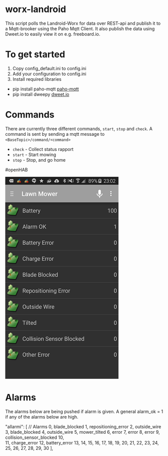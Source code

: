 # worx-landroid

This script polls the Landroid-Worx for data over REST-api and publish it to a Mqtt-brooker using the Paho Mqtt Client.
It also publish the data using Dweet.io to easily view it on e.g. freeboard.io.  

# To get started

1. Copy config_default.ini to config.ini 
2. Add your configuration to config.ini
3. Install required libraries
  * pip install paho-mqtt [paho-mqtt](http://www.eclipse.org/paho/clients/python/)
  * pip install dweepy [dweet.io](https://dweet.io/)

# Commands

There are currently three different commands, `start`, `stop` and `check`.
A command is sent by sending a mqtt message to `<BaseTopic>/command/<command>`

* `check` - Collect status rapport
* `start` - Start mowing
* `stop` - Stop, and go home


#openHAB

![Alarms from LandroidWorx in openHAB](openHAB_LandroidWorx.png)

# Alarms

The alarms below are being pushed if alarm is given. 
A general alarm_ok = 1 if any of the alarms below are high.  

"allarmi": [ // Alarms
0, blade_blocked
1, repositioning_error 
2, outside_wire
3, blade_blocked
4, outside_wire
5, mower_tilted
6, error 
7, error
8, error
9, collision_sensor_blocked
10,  
11, charge_error
12, battery_error
13, 
14,
15,
16,
17,
18,
19,
20,
21,
22,
23,
24,
25,
26,
27,
28,
29,
30
],
